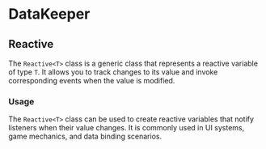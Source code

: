 # DataKeeper

## Reactive<T>

The `Reactive<T>` class is a generic class that represents a reactive variable of type `T`. It allows you to track changes to its value and invoke corresponding events when the value is modified.

### Usage

The `Reactive<T>` class can be used to create reactive variables that notify listeners when their value changes. It is commonly used in UI systems, game mechanics, and data binding scenarios.

